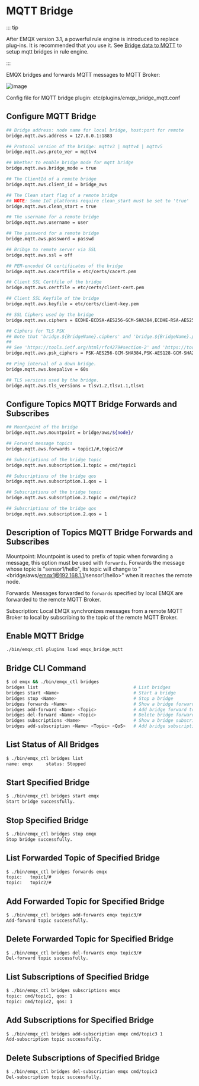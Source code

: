 # MQTT Bridge

::: tip

After EMQX version 3.1, a powerful rule engine is introduced to replace plug-ins. It is recommended that you use it. See [Bridge data to MQTT](../rule/bridge_mqtt.md) to setup mqtt bridges in rule engine.

:::

EMQX bridges and forwards MQTT messages to MQTT Broker:

![image](./assets/bridge_mqtt.png)

Config file for MQTT bridge plugin: etc/plugins/emqx\_bridge\_mqtt.conf

## Configure MQTT Bridge

```bash
## Bridge address: node name for local bridge, host:port for remote
bridge.mqtt.aws.address = 127.0.0.1:1883

## Protocol version of the bridge: mqttv3 | mqttv4 | mqttv5
bridge.mqtt.aws.proto_ver = mqttv4

## Whether to enable bridge mode for mqtt bridge
bridge.mqtt.aws.bridge_mode = true

## The ClientId of a remote bridge
bridge.mqtt.aws.client_id = bridge_aws

## The Clean start flag of a remote bridge
## NOTE: Some IoT platforms require clean_start must be set to 'true'
bridge.mqtt.aws.clean_start = true

## The username for a remote bridge
bridge.mqtt.aws.username = user

## The password for a remote bridge
bridge.mqtt.aws.password = passwd

## Bribge to remote server via SSL
bridge.mqtt.aws.ssl = off

## PEM-encoded CA certificates of the bridge
bridge.mqtt.aws.cacertfile = etc/certs/cacert.pem

## Client SSL Certfile of the bridge
bridge.mqtt.aws.certfile = etc/certs/client-cert.pem

## Client SSL Keyfile of the bridge
bridge.mqtt.aws.keyfile = etc/certs/client-key.pem

## SSL Ciphers used by the bridge
bridge.mqtt.aws.ciphers = ECDHE-ECDSA-AES256-GCM-SHA384,ECDHE-RSA-AES256-GCM-SHA384

## Ciphers for TLS PSK
## Note that 'bridge.${BridgeName}.ciphers' and 'bridge.${BridgeName}.psk_ciphers' cannot be configured at the same time.
##
## See 'https://tools.ietf.org/html/rfc4279#section-2' and 'https://tools.ietf.org/html/rfc4279#section-4'.
bridge.mqtt.aws.psk_ciphers = PSK-AES256-GCM-SHA384,PSK-AES128-GCM-SHA256,PSK-AES256-CBC-SHA384,PSK-AES256-CBC-SHA,PSK-AES128-CBC-SHA256,PSK-AES128-CBC-SHA,RSA-PSK-AES256-GCM-SHA384,RSA-PSK-AES256-CBC-SHA384,RSA-PSK-AES128-GCM-SHA256,RSA-PSK-AES128-CBC-SHA256,RSA-PSK-AES256-CBC-SHA,RSA-PSK-AES128-CBC-SHA,RSA-PSK-RC4-SHA

## Ping interval of a down bridge.
bridge.mqtt.aws.keepalive = 60s

## TLS versions used by the bridge.
bridge.mqtt.aws.tls_versions = tlsv1.2,tlsv1.1,tlsv1
```

## Configure Topics MQTT Bridge Forwards and Subscribes

```bash
## Mountpoint of the bridge
bridge.mqtt.aws.mountpoint = bridge/aws/${node}/

## Forward message topics
bridge.mqtt.aws.forwards = topic1/#,topic2/#

## Subscriptions of the bridge topic
bridge.mqtt.aws.subscription.1.topic = cmd/topic1

## Subscriptions of the bridge qos
bridge.mqtt.aws.subscription.1.qos = 1

## Subscriptions of the bridge topic
bridge.mqtt.aws.subscription.2.topic = cmd/topic2

## Subscriptions of the bridge qos
bridge.mqtt.aws.subscription.2.qos = 1
```

## Description of Topics MQTT Bridge Forwards and Subscribes

Mountpoint: Mountpoint is used to prefix of topic when forwarding a
message, this option must be used with `forwards`. Forwards the message
whose topic is "sensor1/hello", its topic will change to
"<bridge/aws/emqx1@192.168.1.1/sensor1/hello>" when it reaches the
remote node.

Forwards: Messages forwarded to `forwards` specified by local EMQX are
forwarded to the remote MQTT Broker.

Subscription: Local EMQX synchronizes messages from a remote MQTT
Broker to local by subscribing to the topic of the remote MQTT Broker.

## Enable MQTT Bridge

```bash
./bin/emqx_ctl plugins load emqx_bridge_mqtt
```

## Bridge CLI Command

```bash
$ cd emqx && ./bin/emqx_ctl bridges
bridges list                                    # List bridges
bridges start <Name>                            # Start a bridge
bridges stop <Name>                             # Stop a bridge
bridges forwards <Name>                         # Show a bridge forward topic
bridges add-forward <Name> <Topic>              # Add bridge forward topic
bridges del-forward <Name> <Topic>              # Delete bridge forward topic
bridges subscriptions <Name>                    # Show a bridge subscriptions topic
bridges add-subscription <Name> <Topic> <QoS>   # Add bridge subscriptions topic
```

## List Status of All Bridges

```bash
$ ./bin/emqx_ctl bridges list
name: emqx     status: Stopped
```

## Start Specified Bridge

```bash
$ ./bin/emqx_ctl bridges start emqx
Start bridge successfully.
```

## Stop Specified Bridge

```bash
$ ./bin/emqx_ctl bridges stop emqx
Stop bridge successfully.
```

## List Forwarded Topic of Specified Bridge

```bash
$ ./bin/emqx_ctl bridges forwards emqx
topic:   topic1/#
topic:   topic2/#
```

## Add Forwarded Topic for Specified Bridge

```bash
$ ./bin/emqx_ctl bridges add-forwards emqx topic3/#
Add-forward topic successfully.
```

## Delete Forwarded Topic for Specified Bridge

```bash
$ ./bin/emqx_ctl bridges del-forwards emqx topic3/#
Del-forward topic successfully.
```

## List Subscriptions of Specified Bridge

```bash
$ ./bin/emqx_ctl bridges subscriptions emqx
topic: cmd/topic1, qos: 1
topic: cmd/topic2, qos: 1
```

## Add Subscriptions for Specified Bridge

```bash
$ ./bin/emqx_ctl bridges add-subscription emqx cmd/topic3 1
Add-subscription topic successfully.
```

## Delete Subscriptions of Specified Bridge

```bash
$ ./bin/emqx_ctl bridges del-subscription emqx cmd/topic3
Del-subscription topic successfully.
```
